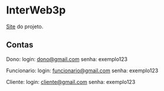 # InterWeb3p
[Site](https://projeto-place-servicos.up.railway.app) do projeto.

## Contas
Dono: login: dono@gmail.com senha: exemplo123

Funcionario: login: funcionario@gmail.com senha: exemplo123

Cliente: login: cliente@gmail.com senha: exemplo123